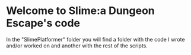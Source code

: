 # Welcome to Slime:a Dungeon Escape's code

In the "SlimePlatformer" folder you will find a folder with the code I wrote and/or worked on and another with the rest of the scripts.

